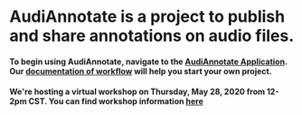 # AudiAnnotate is a project to publish and share annotations on audio files.


#### To begin using AudiAnnotate, navigate to the [AudiAnnotate Application](http://audiannotate.brumfieldlabs.com/). Our [documentation of workflow](workflow.md) will help you start your own project. 


#### We're hosting a virtual workshop on Thursday, May 28, 2020 from 12-2pm CST. You can find workshop information [here](workshop.md)
